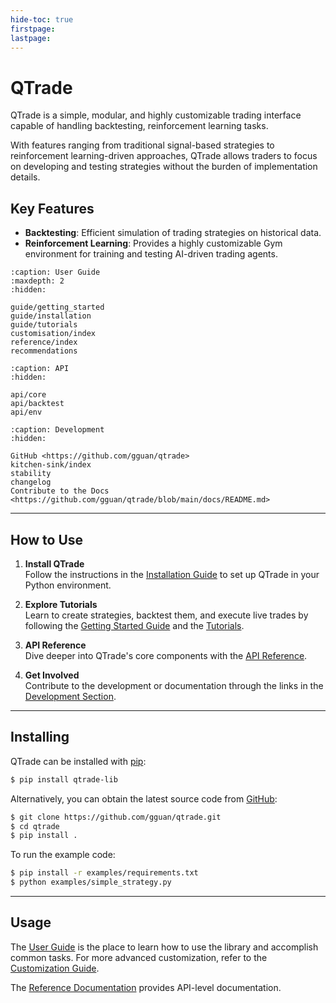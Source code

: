 ```yaml
---
hide-toc: true
firstpage:
lastpage:
---
```


# QTrade

QTrade is a simple, modular, and highly customizable trading interface capable of handling backtesting, reinforcement learning tasks.

With features ranging from traditional signal-based strategies to reinforcement learning-driven approaches, QTrade allows traders to focus on developing and testing strategies without the burden of implementation details.

## Key Features
- **Backtesting**: Efficient simulation of trading strategies on historical data.
- **Reinforcement Learning**: Provides a highly customizable Gym environment for training and testing AI-driven trading agents.

```{toctree}
:caption: User Guide
:maxdepth: 2
:hidden:

guide/getting_started
guide/installation
guide/tutorials
customisation/index
reference/index
recommendations
```

```{toctree}
:caption: API
:hidden:

api/core
api/backtest
api/env
```

```{toctree}
:caption: Development
:hidden:

GitHub <https://github.com/gguan/qtrade>
kitchen-sink/index
stability
changelog
Contribute to the Docs <https://github.com/gguan/qtrade/blob/main/docs/README.md>
```

---

## How to Use

1. **Install QTrade**  
   Follow the instructions in the [Installation Guide](guide/installation.md) to set up QTrade in your Python environment.

2. **Explore Tutorials**  
   Learn to create strategies, backtest them, and execute live trades by following the [Getting Started Guide](guide/getting_started.md) and the [Tutorials](guide/tutorials.md).

3. **API Reference**  
   Dive deeper into QTrade's core components with the [API Reference](reference/index.md).

4. **Get Involved**  
   Contribute to the development or documentation through the links in the [Development Section](#development).

---

## Installing

QTrade can be installed with [pip](https://pip.pypa.io):

```bash
$ pip install qtrade-lib
```

Alternatively, you can obtain the latest source code from [GitHub](https://github.com/gguan/qtrade):

```bash
$ git clone https://github.com/gguan/qtrade.git
$ cd qtrade
$ pip install .
```

To run the example code:

```bash
$ pip install -r examples/requirements.txt
$ python examples/simple_strategy.py
```

---

## Usage

The [User Guide](guide/getting_started.md) is the place to learn how to use the library and accomplish common tasks. For more advanced customization, refer to the [Customization Guide](customisation/index.md).

The [Reference Documentation](reference/index.md) provides API-level documentation.
